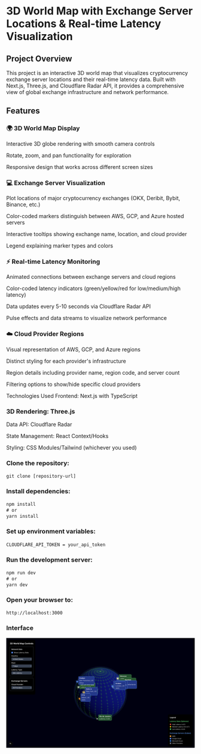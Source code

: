 # 3D World Map with Exchange Server Locations & Real-time Latency Visualization
## Project Overview
This project is an interactive 3D world map that visualizes cryptocurrency exchange server locations and their real-time latency data. Built with Next.js, Three.js, and Cloudflare Radar API, it provides a comprehensive view of global exchange infrastructure and network performance.

## Features
### 🌍 3D World Map Display
Interactive 3D globe rendering with smooth camera controls

Rotate, zoom, and pan functionality for exploration

Responsive design that works across different screen sizes

### 💻 Exchange Server Visualization
Plot locations of major cryptocurrency exchanges (OKX, Deribit, Bybit, Binance, etc.)

Color-coded markers distinguish between AWS, GCP, and Azure hosted servers

Interactive tooltips showing exchange name, location, and cloud provider

Legend explaining marker types and colors

### ⚡ Real-time Latency Monitoring
Animated connections between exchange servers and cloud regions

Color-coded latency indicators (green/yellow/red for low/medium/high latency)

Data updates every 5-10 seconds via Cloudflare Radar API

Pulse effects and data streams to visualize network performance

### ☁️ Cloud Provider Regions
Visual representation of AWS, GCP, and Azure regions

Distinct styling for each provider's infrastructure

Region details including provider name, region code, and server count

Filtering options to show/hide specific cloud providers

Technologies Used
Frontend: Next.js with TypeScript

### 3D Rendering: Three.js

Data API: Cloudflare Radar

State Management: React Context/Hooks

Styling: CSS Modules/Tailwind (whichever you used)

### Clone the repository:
``` 
git clone [repository-url]
```

### Install dependencies:
```
npm install
# or
yarn install
```

### Set up environment variables:
```
CLOUDFLARE_API_TOKEN = your_api_token
``` 

### Run the development server:
```
npm run dev
# or
yarn dev
```

### Open your browser to:
```
http://localhost:3000
```


### Interface
<img src="public/interface.png" alt="Screenshot" width="900" />
